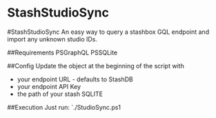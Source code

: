 # StashStudioSync
#StashStudioSync
An easy way to query a stashbox GQL endpoint and import any unknown studio IDs.

##Requirements
PSGraphQL
PSSQLite

##Config
Update the object at the beginning of the script with 
- your endpoint URL - defaults to StashDB
- your endpoint API Key
- the path of your stash SQLITE 

##Execution
Just run:
`./StudioSync.ps1
